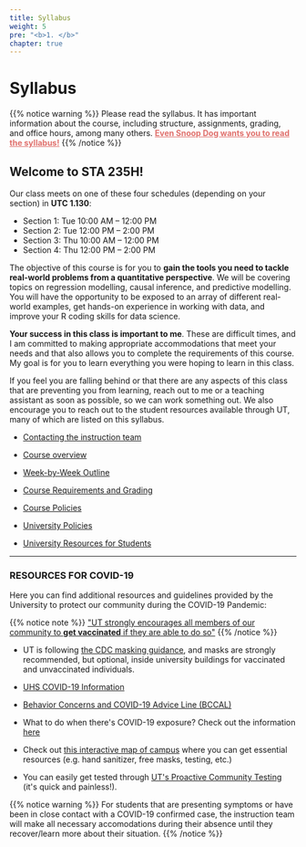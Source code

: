 ```yaml
---
title: Syllabus
weight: 5
pre: "<b>1. </b>"
chapter: true
---
```


# Syllabus

{{% notice warning %}}
Please read the syllabus. It has important information about the course, including structure, assignments, grading, and office hours, among many others. <b><a href="https://www.cameo.com/v/5f2b392a0299b100202e624a?utm_campaign=video_share_to_copy" style="color: #e0706c">Even Snoop Dog wants you to read the syllabus!</a></b>
{{% /notice %}}


## Welcome to STA 235H!

Our class meets on one of these four schedules (depending on your section) in **UTC 1.130**: 

- Section 1: Tue 10:00 AM – 12:00 PM
- Section 2: Tue 12:00 PM – 2:00 PM
- Section 3: Thu 10:00 AM – 12:00 PM
- Section 4: Thu 12:00 PM – 2:00 PM

The objective of this course is for you to **gain the tools you need to tackle real-world problems from a quantitative perspective**. We will be covering topics on regression modelling, causal inference, and predictive modelling. You will have the opportunity to be exposed to an array of different real-world examples, get hands-on experience in working with data, and improve your R coding skills for data science. 

**Your success in this class is important to me**. These are difficult times, and I am committed to making appropriate accommodations that meet your needs and that also allows you to complete the requirements of this course. My goal is for you to learn everything you were hoping to learn in this class.

If you feel you are falling behind or that there are any aspects of this class that are preventing you from learning, reach out to me or a teaching assistant as soon as possible, so we can work something out. We also encourage you to reach out to the student resources available through UT, many of which are listed on this syllabus.


- [Contacting the instruction team](https://sta235.netlify.app/syllabus/contact)

- [Course overview](https://sta235.netlify.app/syllabus/overview)

- [Week-by-Week Outline](https://sta235.netlify.app/syllabus/outline)

- [Course Requirements and Grading](https://sta235.netlify.app/syllabus/grading)

- [Course Policies](https://sta235.netlify.app/syllabus/course_policies)

- [University Policies](https://sta235.netlify.app/syllabus/university_policies)

- [University Resources for Students](https://sta235.netlify.app/syllabus/resources)


---

### **RESOURCES FOR COVID-19**

Here you can find additional resources and guidelines provided by the University to protect our community during the COVID-19 Pandemic:

{{% notice note %}}
<a href="https://t.e2ma.net/click/7zhfmf/nwp3gbo/3w0c1bb" style='text-align: center'> "UT strongly encourages all members of our community to <b>get vaccinated</b> if they are able to do so"</a>
{{% /notice %}}

- UT is following [the CDC masking guidance](https://utexas.app.box.com/s/wxlmh2jxtiqmx3b74yt9gjsgk6x6kv8l/file/820274516452), and masks are strongly recommended, but optional, inside university buildings for vaccinated and unvaccinated individuals.

- [UHS COVID-19 Information](https://healthyhorns.utexas.edu/coronavirus.html)

- [Behavior Concerns and COVID-19 Advice Line (BCCAL)](https://safety.utexas.edu/behavior-concerns-advice-line)

- What to do when there's COVID-19 exposure? Check out the information [here](https://healthyhorns.utexas.edu/coronavirus_exposure_action_chart.html)

- Check out [this interactive map of campus](https://trecs.maps.arcgis.com/apps/webappviewer/index.html?id=ea2c74553a09450ebaa4e0093a1d3ef2) where you can get essential resources (e.g. hand sanitizer, free masks, testing, etc.)

- You can easily get tested through [UT's Proactive Community Testing](https://www.healthyhorns.utexas.edu/coronavirus_proactive_testing.html) (it's quick and painless!).

{{% notice warning %}}
For students that are presenting symptoms or have been in close contact with a COVID-19 confirmed case, the instruction team will make all necessary accomodations during their absence until they recover/learn more about their situation.
{{% /notice %}}
